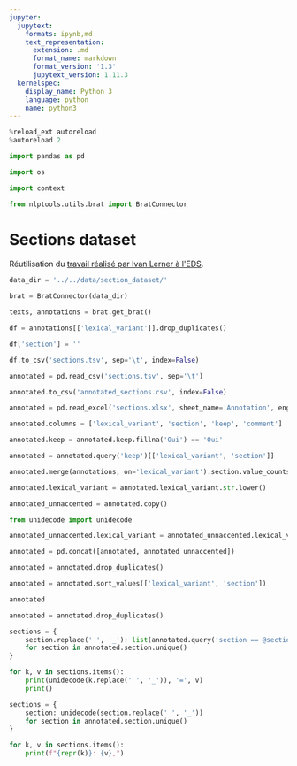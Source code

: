```yaml
---
jupyter:
  jupytext:
    formats: ipynb,md
    text_representation:
      extension: .md
      format_name: markdown
      format_version: '1.3'
      jupytext_version: 1.11.3
  kernelspec:
    display_name: Python 3
    language: python
    name: python3
---
```


```python
%reload_ext autoreload
%autoreload 2
```

```python
import pandas as pd
```

```python
import os
```

```python
import context
```

```python
from nlptools.utils.brat import BratConnector
```

# Sections dataset


Réutilisation du [travail réalisé par Ivan Lerner à l'EDS](https://gitlab.eds.aphp.fr/IvanL/section_dataset).

```python
data_dir = '../../data/section_dataset/'
```

```python
brat = BratConnector(data_dir)
```

```python
texts, annotations = brat.get_brat()
```

```python
df = annotations[['lexical_variant']].drop_duplicates()
```

```python
df['section'] = ''
```

```python
df.to_csv('sections.tsv', sep='\t', index=False)
```

```python
annotated = pd.read_csv('sections.tsv', sep='\t')
```

```python
annotated.to_csv('annotated_sections.csv', index=False)
```

```python
annotated = pd.read_excel('sections.xlsx', sheet_name='Annotation', engine='openpyxl')
```

```python
annotated.columns = ['lexical_variant', 'section', 'keep', 'comment']
```

```python
annotated.keep = annotated.keep.fillna('Oui') == 'Oui'
```

```python
annotated = annotated.query('keep')[['lexical_variant', 'section']]
```

```python
annotated.merge(annotations, on='lexical_variant').section.value_counts()
```

```python
annotated.lexical_variant = annotated.lexical_variant.str.lower()
```

```python
annotated_unnaccented = annotated.copy()
```

```python
from unidecode import unidecode
```

```python
annotated_unnaccented.lexical_variant = annotated_unnaccented.lexical_variant.apply(unidecode)
```

```python
annotated = pd.concat([annotated, annotated_unnaccented])
```

```python
annotated = annotated.drop_duplicates()
```

```python
annotated = annotated.sort_values(['lexical_variant', 'section'])
```

```python
annotated
```

```python
annotated = annotated.drop_duplicates()
```

```python
sections = {
    section.replace(' ', '_'): list(annotated.query('section == @section').lexical_variant)
    for section in annotated.section.unique()
}
```

```python
for k, v in sections.items():
    print(unidecode(k.replace(' ', '_')), '=', v)
    print()
```

```python
sections = {
    section: unidecode(section.replace(' ', '_'))
    for section in annotated.section.unique()
}
```

```python
for k, v in sections.items():
    print(f"{repr(k)}: {v},")
```

```python

```

